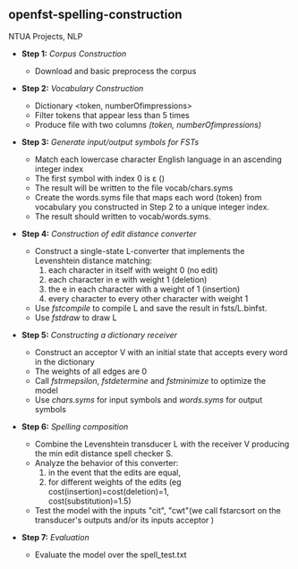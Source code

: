 ## openfst-spelling-construction
NTUA Projects, NLP

  - **Step 1:** _Corpus Construction_
    - Download and basic preprocess the corpus 
  
  - **Step 2:** _Vocabulary Construction_
    - Dictionary <token, numberOfimpressions>
    - Filter tokens that appear less than 5 times
    - Produce file with two columns _(token, numberOfimpressions)_
    
  - **Step 3:** _Generate input/output symbols for FSTs_
    - Match each lowercase character English language in an ascending integer index
    - The first symbol with index 0 is ε (<eps>)
    - The result will be written to the file vocab/chars.syms 
    - Create the words.syms file that maps each word (token) from vocabulary you constructed in 
      Step 2 to a unique integer index. 
    - The result should written to vocab/words.syms.
  
  - **Step 4:** _Construction of edit distance converter_
    - Construct a single-state L-converter that implements the Levenshtein distance matching:
      1. each character in itself with weight 0 (no edit)
      2. each character in e with weight 1 (deletion)
      3. the e in each character with a weight of 1 (insertion)
      4. every character to every other character with weight 1
    - Use _fstcompile_ to compile L and save the result in fsts/L.binfst.
    - Use _fstdraw_ to draw L
  
  - **Step 5:** _Constructing a dictionary receiver_
    - Construct an acceptor V with an initial state that accepts every word in the dictionary
    - The weights of all edges are 0
    - Call _fstrmepsilon_, _fstdetermine_ and _fstminimize_ to optimize the model
    - Use _chars.syms_ for input symbols and _words.syms_ for output symbols
  
  - **Step 6:** _Spelling composition_
    - Combine the Levenshtein transducer L with the receiver V producing the min
      edit distance spell checker S. 
    - Analyze the behavior of this converter: 
      1. in the event that the edits are equal,
      2. for different weights of the edits (eg cost(insertion)=cost(deletion)=1,      
         cost(substitution)=1.5)
    - Test the model with the inputs "cit", "cwt"(we call fstarcsort on the transducer's 
      outputs and/or its inputs acceptor )
  - **Step 7:** _Evaluation_
    - Evaluate the model over the spell_test.txt
